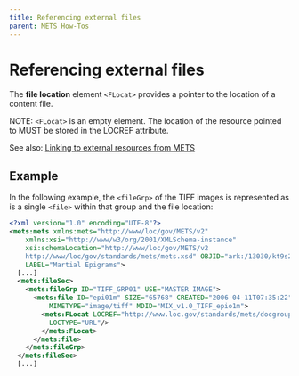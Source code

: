 ```yaml
---
title: Referencing external files
parent: METS How-Tos
---
```

# Referencing external files

The **file location** element `<FLocat>` provides a pointer to the location of a content file. 

NOTE: `<FLocat>` is an empty element. The location of the resource pointed to MUST be stored in the LOCREF attribute.

See also: [Linking to external resources from METS](locref.md)

## Example

In the following example, the `<fileGrp>` of the TIFF images is represented as is a single `<file>` within that group and the file location:

```xml
<?xml version="1.0" encoding="UTF-8"?>
<mets:mets xmlns:mets="http://www/loc/gov/METS/v2"
    xmlns:xsi="http://www/w3/org/2001/XMLSchema-instance"
    xsi:schemaLocation="http://www/loc/gov/METS/v2
    http://www/loc/gov/standards/mets/mets.xsd" OBJID="ark:/13030/kt9s2009hz"
    LABEL="Martial Epigrams">
  [...]
  <mets:fileSec>
    <mets:fileGrp ID="TIFF_GRP01" USE="MASTER IMAGE">
      <mets:file ID="epi01m" SIZE="65768" CREATED="2006-04-11T07:35:22"
          MIMETYPE="image/tiff" MDID="MIX_v1.0_TIFF_epio1m">
        <mets:FLocat LOCREF="http://www.loc.gov/standards/mets/docgroup/full/01.tiff"
          LOCTYPE="URL"/>
        </mets:FLocat>
      </mets:file>
    </mets:fileGrp>
  </mets:fileSec>
  [...]
```
